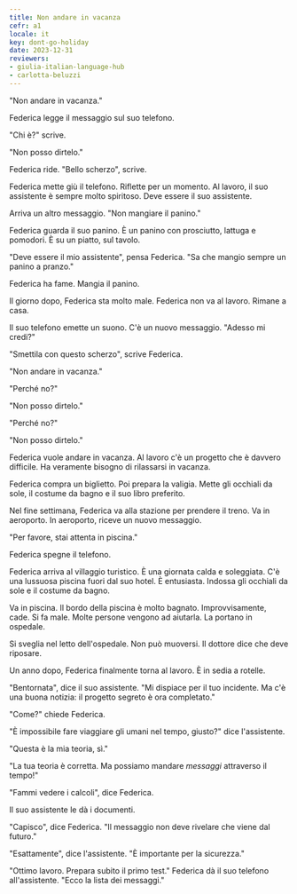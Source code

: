 ```yaml
---
title: Non andare in vacanza
cefr: a1
locale: it
key: dont-go-holiday
date: 2023-12-31
reviewers:
- giulia-italian-language-hub
- carlotta-beluzzi
---
```


"Non andare in vacanza."

Federica legge il messaggio sul suo telefono.

"Chi è?" scrive.

"Non posso dirtelo."

Federica ride. "Bello scherzo", scrive.

Federica mette giù il telefono. Riflette per un momento. Al lavoro, il suo assistente è sempre molto spiritoso. Deve essere il suo assistente.

Arriva un altro messaggio. "Non mangiare il panino."

Federica guarda il suo panino. È un panino con prosciutto, lattuga e pomodori. È su un piatto, sul tavolo.

"Deve essere il mio assistente", pensa Federica. "Sa che mangio sempre un panino a pranzo."

Federica ha fame. Mangia il panino.

Il giorno dopo, Federica sta molto male. Federica non va al lavoro. Rimane a casa.

Il suo telefono emette un suono. C'è un nuovo messaggio. "Adesso mi credi?"

"Smettila con questo scherzo", scrive Federica.

"Non andare in vacanza."

"Perché no?"

"Non posso dirtelo."

"Perché no?"

"Non posso dirtelo."

Federica vuole andare in vacanza. Al lavoro c'è un progetto che è davvero difficile. Ha veramente bisogno di rilassarsi in vacanza.

Federica compra un biglietto. Poi prepara la valigia. Mette gli occhiali da sole, il costume da bagno e il suo libro preferito.

Nel fine settimana, Federica va alla stazione per prendere il treno. Va in aeroporto. In aeroporto, riceve un nuovo messaggio.

"Per favore, stai attenta in piscina."

Federica spegne il telefono.

Federica arriva al villaggio turistico. È una giornata calda e soleggiata. C'è una lussuosa piscina fuori dal suo hotel. È entusiasta. Indossa gli occhiali da sole e il costume da bagno.

Va in piscina. Il bordo della piscina è molto bagnato. Improvvisamente, cade. Si fa male. Molte persone vengono ad aiutarla. La portano in ospedale.

Si sveglia nel letto dell'ospedale. Non può muoversi. Il dottore dice che deve riposare.

Un anno dopo, Federica finalmente torna al lavoro. È in sedia a rotelle.

"Bentornata", dice il suo assistente. "Mi dispiace per il tuo incidente. Ma c'è una buona notizia: il progetto segreto è ora completato."

"Come?" chiede Federica.

"È impossibile fare viaggiare gli umani nel tempo, giusto?" dice l'assistente.

"Questa è la mia teoria, sì."

"La tua teoria è corretta. Ma possiamo mandare *messaggi* attraverso il tempo!"

"Fammi vedere i calcoli", dice Federica.

Il suo assistente le dà i documenti.

"Capisco", dice Federica. "Il messaggio non deve rivelare che viene dal futuro."

"Esattamente", dice l'assistente. "È importante per la sicurezza."

"Ottimo lavoro. Prepara subito il primo test." Federica dà il suo telefono all'assistente. "Ecco la lista dei messaggi."